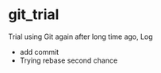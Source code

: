 # git_trial
Trial using Git again after long time ago,
Log
- add commit
- Trying rebase second chance